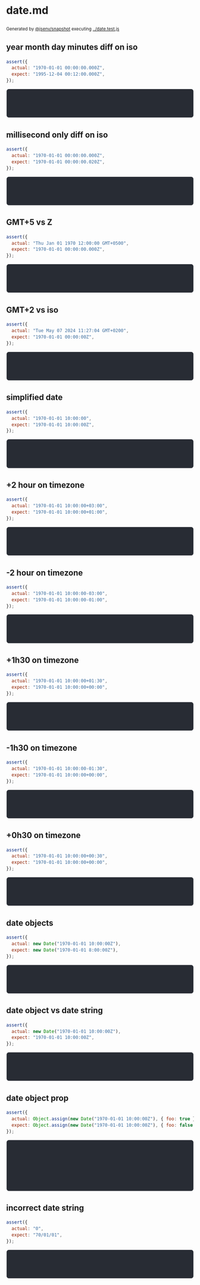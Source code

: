 # date.md

<sub>
  Generated by <a href="https://github.com/jsenv/core/tree/main/packages/independent/snapshot">@jsenv/snapshot</a> executing <a href="../date.test.js">../date.test.js</a>
</sub>

## year month day minutes diff on iso

```js
assert({
  actual: "1970-01-01 00:00:00.000Z",
  expect: "1995-12-04 00:12:00.000Z",
});
```

![img](year_month_day_minutes_diff_on_iso/year_month_day_minutes_diff_on_iso_throw.svg)

## millisecond only diff on iso

```js
assert({
  actual: "1970-01-01 00:00:00.000Z",
  expect: "1970-01-01 00:00:00.020Z",
});
```

![img](millisecond_only_diff_on_iso/millisecond_only_diff_on_iso_throw.svg)

## GMT+5 vs Z

```js
assert({
  actual: "Thu Jan 01 1970 12:00:00 GMT+0500",
  expect: "1970-01-01 00:00:00.000Z",
});
```

![img](gmt+5_vs_z/gmt+5_vs_z_throw.svg)

## GMT+2 vs iso

```js
assert({
  actual: "Tue May 07 2024 11:27:04 GMT+0200",
  expect: "1970-01-01 00:00:00Z",
});
```

![img](gmt+2_vs_iso/gmt+2_vs_iso_throw.svg)

## simplified date

```js
assert({
  actual: "1970-01-01 10:00:00",
  expect: "1970-01-01 10:00:00Z",
});
```

![img](simplified_date/simplified_date_throw.svg)

## +2 hour on timezone

```js
assert({
  actual: "1970-01-01 10:00:00+03:00",
  expect: "1970-01-01 10:00:00+01:00",
});
```

![img](+2_hour_on_timezone/+2_hour_on_timezone_throw.svg)

## -2 hour on timezone

```js
assert({
  actual: "1970-01-01 10:00:00-03:00",
  expect: "1970-01-01 10:00:00-01:00",
});
```

![img](-2_hour_on_timezone/-2_hour_on_timezone_throw.svg)

## +1h30 on timezone

```js
assert({
  actual: "1970-01-01 10:00:00+01:30",
  expect: "1970-01-01 10:00:00+00:00",
});
```

![img](+1h30_on_timezone/+1h30_on_timezone_throw.svg)

## -1h30 on timezone

```js
assert({
  actual: "1970-01-01 10:00:00-01:30",
  expect: "1970-01-01 10:00:00+00:00",
});
```

![img](-1h30_on_timezone/-1h30_on_timezone_throw.svg)

## +0h30 on timezone

```js
assert({
  actual: "1970-01-01 10:00:00+00:30",
  expect: "1970-01-01 10:00:00+00:00",
});
```

![img](+0h30_on_timezone/+0h30_on_timezone_throw.svg)

## date objects

```js
assert({
  actual: new Date("1970-01-01 10:00:00Z"),
  expect: new Date("1970-01-01 8:00:00Z"),
});
```

![img](date_objects/date_objects_throw.svg)

## date object vs date string

```js
assert({
  actual: new Date("1970-01-01 10:00:00Z"),
  expect: "1970-01-01 10:00:00Z",
});
```

![img](date_object_vs_date_string/date_object_vs_date_string_throw.svg)

## date object prop

```js
assert({
  actual: Object.assign(new Date("1970-01-01 10:00:00Z"), { foo: true }),
  expect: Object.assign(new Date("1970-01-01 10:00:00Z"), { foo: false }),
});
```

![img](date_object_prop/date_object_prop_throw.svg)

## incorrect date string

```js
assert({
  actual: "0",
  expect: "70/01/01",
});
```

![img](incorrect_date_string/incorrect_date_string_throw.svg)